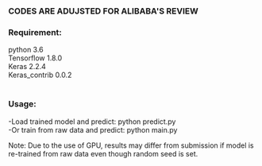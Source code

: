 ### CODES ARE ADUJSTED FOR ALIBABA'S REVIEW

### Requirement:<br/>
python 3.6<br/>
Tensorflow 1.8.0<br/>
Keras 2.2.4<br/>
Keras_contrib 0.0.2<br/>
<br/>
### Usage:<br/>
-Load trained model and predict: python predict.py<br/>
-Or train from raw data and predict: python main.py<br/>

Note: Due to the use of GPU, results may differ from submission if model is re-trained from raw data even though random seed is set.
